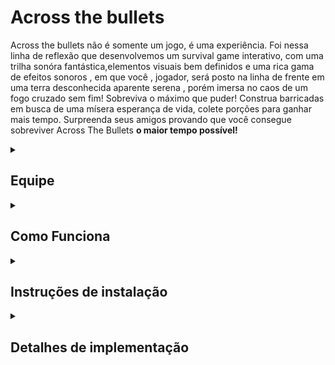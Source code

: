 # Across the bullets

Across the bullets não é somente um jogo, é uma experiência. Foi nessa linha de reflexão que desenvolvemos um survival game interativo, com uma trilha sonóra fantástica,elementos visuais bem definidos e uma rica gama de efeitos sonoros , em que você , jogador, será posto na linha de frente em uma terra desconhecida aparente serena , porém imersa no caos de um fogo cruzado sem fim! Sobreviva o máximo que puder! Construa barricadas em busca de uma mísera esperança de vida, colete porções para ganhar mais tempo. Surpreenda seus amigos provando que você consegue sobreviver Across The Bullets <strong>o maior tempo possível!</strong>


<details>
<summary><h2>Equipe</h2></summary>


* [Amanda Luz Chaves](https://github.com/amandaaluzc) - alc2@cesar.school  
* [Lucas Menezes Santana](https://github.com/ucasmenezes08) - lms4@cesar.school  
* [João Carlos Melo Brennand de Souza Mendes](https://github.com/joaocm1804) - jcmbsm@cesar.school  

</details>






<details>
<summary><h2>Como Funciona</h2></summary>



<strong>Informações gerais: </strong>


- O jogo consiste em sobreviver pelo maior tempo possível.

- No contexto geral, parece simples, porém você, jogador, será lançado ao meio do mapa, tendo que desviar das balas emergentes do canto externo do mapa.

- A quantidade de balas geradas irá aumentar com o decorrer do tempo. Além disso, conforme o andamento do jogo, a velocidade das balas tambem será incrementada.





<strong>Informações Necessárias: </strong>



- O jogador contém *3 vidas* , que serão consumidas a cada colisão com a bala.

- O jogador contém *5 barricadas*, que podém ser usadas para bloquear as balas. (Recomendamos utilizar para fins de emergencia, no caso para coletar vidas extras ou ganhar mais tempo para fuga). Vale ressaltar que a madeira será gerada após o jogador pressionar a tecla *SPACE*, sendo posicionada exatamente no local onde o jogador apertou.

- As barricadas possuem tempo de duração após a ativação de 10 segundos até o desaparecimento.

- As barricadas conseguem cobrir até somente uma colisão.

- Após utilizada, não é possivel recuperar a barricada gasta, use somente se necessário.

- O jogador pode coletar *Porções de vida* distribuidas pelo mapa, que fornecem ,ao serem coletadas, vida extra para o jogador.

- As porções só fornecem vida extra, *se o jogador estiver com menos de 3 vidas*, caso o jogador esteja com as 3 vidas, *a porção somente irá mudar de posição*.

- É importante ressaltar que as vidas extras são geradas em uma posição aleatória do mapa, e *Desaparecem após 15 segundos* se não coletadas.

- Caso a porção seja coletada, ela irá reaparecer após 10 segundos. Dica: Se a porção aparece em um lugar muito extremo no inicio do game, é recomendado coletar para que reapareça em algum lugar mais favorável. (No decorrer do jogo, será difícil coletar na extremidade).

</details>





<details>
<summary><h2>Instruções de instalação</h2></summary>




### Instalar Raylib
Linux:

    1. sudo apt install build-essential git
    

Ubuntu:

    1. sudo apt install libasound2-dev libx11-dev libxrandr-dev libxi-dev libgl1-mesa-dev libglu1-mesa-dev libxcursor-dev libxinerama-dev libwayland-dev libxkbcommon-dev
    

Fedora: 

    1. sudo dnf install alsa-lib-devel mesa-libGL-devel libX11-devel libXrandr-devel libXi-devel libXcursor-devel libXinerama-devel libatomic


MacOS:

    1. brew install raylib


### Comando para compilação e funcionamento do código
    
Execute esse comando no terminal:
    
    1. make run
    

Caso ao executar o jogo der erro de permissão, execute: 
    
    1. chmod +x main

</details>




<details>
<summary><h2>Detalhes de implementação</h2></summary>




</details>

